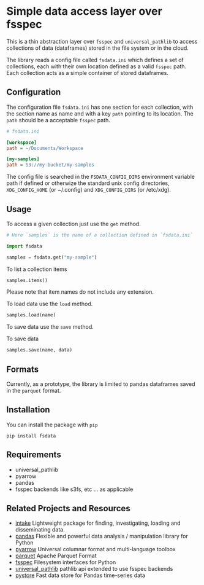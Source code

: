 # Simple data access layer over fsspec

This is a thin abstraction layer over `fsspec` and `universal_pathlib` to access collections of data (dataframes) stored in the file system or in the cloud.

The library reads a config file called `fsdata.ini` which defines a set of collections, each with their own location defined as a valid `fsspec` path.
Each collection acts as a simple container of stored dataframes.

## Configuration

The configuration file `fsdata.ini` has one section for each collection, with the section name as name and with a key `path` pointing to its location. The `path` should be a acceptable `fsspec` path.

```ini
# fsdata.ini

[workspace]
path = ~/Documents/Workspace

[my-samples]
path = S3://my-bucket/my-samples

```

The config file is searched in the `FSDATA_CONFIG_DIRS` environment variable path if defined or otherwize the standard unix config directories, `XDG_CONFIG_HOME` (or ~/.config) and `XDG_CONFIG_DIRS` (or /etc/xdg).

## Usage

To access a given collection just use the `get` method.

```python
# Here `samples` is the name of a collection defined in `fsdata.ini`

import fsdata

samples = fsdata.get("my-sample")
```

To list a collection items
```python
samples.items()
```

Please note that item names do not include any extension.

To load data use the `load` method.

```python
samples.load(name)
```
To save data use the `save` method.

To save data
```python
samples.save(name, data)
```

## Formats

Currently, as a prototype, the library is limited
to pandas dataframes saved in the `parquet` format.


## Installation

You can install the package with `pip`

```
pip install fsdata
```

## Requirements

- universal_pathlib
- pyarrow
- pandas
- fsspec backends like s3fs, etc ... as applicable


## Related Projects and Resources
- [intake](https://github.com/intake/intake) Lightweight package for finding, investigating, loading and disseminating data.
- [pandas](https://github.com/pandas-dev/pandas) Flexible and powerful data analysis / manipulation library for Python
- [pyarrow](https://github.com/apache/arrow) Universal columnar format and multi-language toolbox
- [parquet](https://github.com/apache/parquet-format) Apache Parquet Format
- [fsspec](https://github.com/fsspec/filesystem_spec) Filesystem interfaces for Python
- [universal_pathlib](https://github.com/fsspec/universal_pathlib) pathlib api extended to use fsspec backends
- [pystore](https://github.com/ranaroussi/pystore) Fast data store for Pandas time-series data

